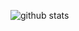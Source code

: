 <!--
**yzyDavid/yzyDavid** is a ✨ _special_ ✨ repository because its `README.md` (this file) appears on your GitHub profile.

Here are some ideas to get you started:

- 🔭 I’m currently working on ...
- 🌱 I’m currently learning ...
- 👯 I’m looking to collaborate on ...
- 🤔 I’m looking for help with ...
- 💬 Ask me about ...
- 📫 How to reach me: ...
- 😄 Pronouns: ...
- ⚡ Fun fact: ...
-->

![github stats](https://github-readme-stats.vercel.app/api?username=yzyDavid&show_icons=true&theme=vue-dark)

<!-- [![Most Used Languages](https://github-readme-stats.vercel.app/api/top-langs/?username=yzyDavid&layout=compact&langs_count=11)](https://github.com/anuraghazra/github-readme-stats) -->
